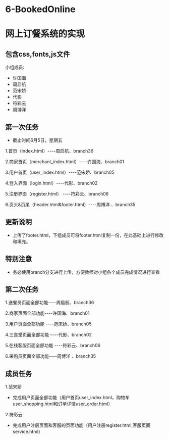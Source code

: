 # 6-BookedOnline
# 网上订餐系统的实现
## 包含css,fonts,js文件

小组成员:

- 许国海
- 周启航
- 范宋娇
- 代影
- 符彩云
- 周博洋

## 第一次任务

* 截止时间6月5日，星期五

1.首页（index.html）----周启航、branch36

2.商家首页（merchant_index.html）----许国海、branch01

3.用户首页（user_index.html）----范宋娇、branch05

4.登入界面（login.html）----代影、branch02

5.注册界面（register.html） ----符彩云、branch06

6.页头&页尾（header.html&footer.html）----周博洋 、branch35

## 更新说明

* 上传了footer.html，下组成员可将footer.html复制一份，在此基础上进行修改和填充。

## 特别注意
* 务必使用branch分支进行上传，方便教师对小组各个成员完成情况进行查看

## 第二次任务

1.送餐员页面全部功能----周启航、branch36

2.商家页面全部功能----许国海、branch01

3.用户页面全部功能 ----范宋娇、branch05

4.三食堂页面全部功能 ----代影、branch02

5.在线客服页面全部功能 ----符彩云、branch06

6.采购员页面全部功能----周博洋 、branch35

## 成员任务
1.范宋娇

* 完成用户页面全部功能（用户首页user_index.html，购物车user_shopping.html和订单详情user_order.html）

2.符彩云

* 完成用户注册页面和客服的页面功能（用户注册register.html,客服页面service.html）



 